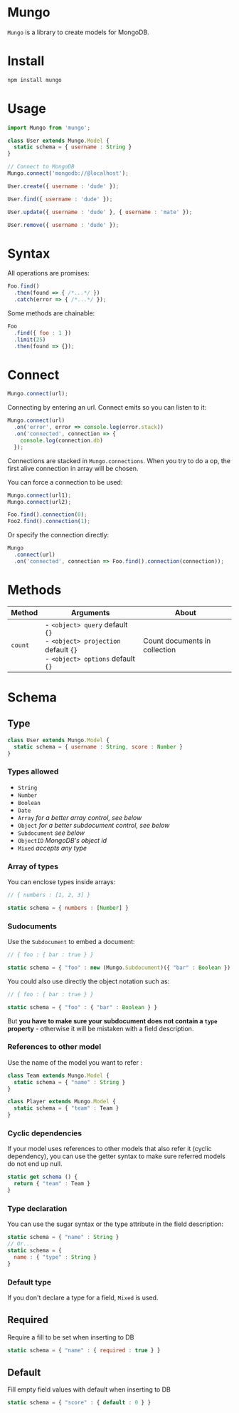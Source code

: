 Mungo
===

`Mungo` is a library to create models for MongoDB.

# Install

```bash
npm install mungo
```

# Usage

```js
import Mungo from 'mungo';

class User extends Mungo.Model {
  static schema = { username : String }
}

// Connect to MongoDB
Mungo.connect('mongodb://@localhost');

User.create({ username : 'dude' });

User.find({ username : 'dude' });

User.update({ username : 'dude' }, { username : 'mate' });

User.remove({ username : 'dude' });
```

# Syntax

All operations are promises:

```js
Foo.find()
  .then(found => { /*...*/ })
  .catch(error => { /*...*/ });
```

Some methods are chainable:

```js
Foo
  .find({ foo : 1 })
  .limit(25)
  .then(found => {});
```

# Connect

```js
Mungo.connect(url);
```

Connecting by entering an url. Connect emits so you can listen to it:

```js
Mungo.connect(url)
  .on('error', error => console.log(error.stack))
  .on('connected', connection => {
    console.log(connection.db)
  });
```

Connections are stacked in `Mungo.connections`. When you try to do a op, the first alive connection in array will be chosen.

You can force a connection to be used:

```js
Mungo.connect(url1);
Mungo.connect(url2);

Foo.find().connection(0);
Foo2.find().connection(1);
```

Or specify the connection directly:

```js
Mungo
  .connect(url)
  .on('connected', connection => Foo.find().connection(connection));
```

# Methods

| Method | Arguments | About |
|--------|-----------|-------|
| `count`| - `<object> query` default `{}`<br/>- `<object> projection` default `{}` <br/>- `<object> options` default `{}`| Count documents in collection


# Schema

## Type

```js
class User extends Mungo.Model {
  static schema = { username : String, score : Number }
}
```

### Types allowed

- `String`
- `Number`
- `Boolean`
- `Date`
- `Array` *for a better array control, see below*
- `Object` *for a better subdocument control, see below*
- `Subdocument` *see below*
- `ObjectID` *MongoDB's object id*
- `Mixed` *accepts any type*

### Array of types

You can enclose types inside arrays:

```js
// { numbers : [1, 2, 3] }

static schema = { numbers : [Number] }
```

### Sudocuments

Use the `Subdocument` to embed a document:

```js
// { foo : { bar : true } }

static schema = { "foo" : new (Mungo.Subdocument)({ "bar" : Boolean }) }
```

You could also use directly the object notation such as:

```js
// { foo : { bar : true } }

static schema = { "foo" : { "bar" : Boolean } }
```

But **you have to make sure your subdocument does not contain a `type` property** - otherwise it will be mistaken with a field description.

### References to other model

Use the name of the model you want to refer :

```js
class Team extends Mungo.Model {
  static schema = { "name" : String }
}

class Player extends Mungo.Model {
  static schema = { "team" : Team }
}
```

### Cyclic dependencies

If your model uses references to other models that also refer it (cyclic dependency), you can use the getter syntax to make sure referred models do not end up null.

```js
static get schema () {
  return { "team" : Team }
}
```

### Type declaration

You can use the sugar syntax or the type attribute in the field description:

```js
static schema = { "name" : String }
// Or...
static schema = {
  name : { "type" : String }
}
```

### Default type

If you don't declare a type for a field, `Mixed` is used.

## Required

Require a fill to be set when inserting to DB

```js
static schema = { "name" : { required : true } }
```

## Default

Fill empty field values with default when inserting to DB

```js
static schema = { "score" : { default : 0 } }
```
